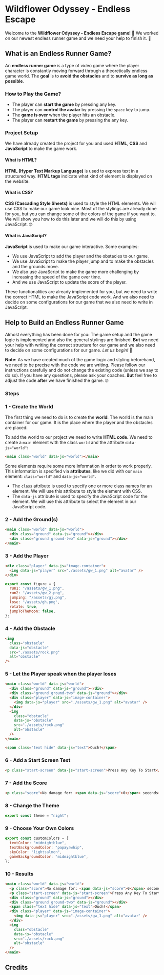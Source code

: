 # Wildflower Odyssey - Endless Escape

Welcome to the **Wildflower Odyssey - Endless Escape game**! 🎉 We worked on our newest endless runner game and we need your help to finish it. 🙏

## What is an Endless Runner Game?

An **endless runner game** is a type of video game where the player character is constantly moving forward through a theoretically endless game world. The **goal** is to **avoid the obstacles** and to **survive as long as possible**.

### How to Play the Game?

- The player can **start the game** by pressing any key.
- The player can **control the avatar** by pressing the `space` key to jump.
- The **game is over** when the player hits an obstacle.
- The player can **restart the game** by pressing the any key.

### Project Setup

We have already created the project for you and used **HTML**, **CSS** and **JavaScript** to make the game work.

#### What is HTML?

**HTML (Hyper Text Markup Language)** is used to express text in a structured way. **HTML tags** indicate what kind of element is displayed on the website.

#### What is CSS?

**CSS (Cascading Style Sheets)** is used to style the HTML elements. We will use CSS to make our game look nice. Most of the stylings are already done for you, but you can change some of the colors of the game if you want to. We will show you how to do this later and we will do this by using JavaScript. 🤓

#### What is JavaScript?

**JavaScript** is used to make our game interactive. Some examples:

- We use JavaScript to add the player and the obstacles to our game.
- We use JavaScript to make the player jump and to make the obstacles and the grounds move.
- We also use JavaScript to make the game more challenging by increasing the speed of the game over time.
- And we use JavaScript to update the score of the player.

These functionalities are already implemented for you, but we need to write the correct HTML to make the JavaScript code work. And we also need to decide on some configurations for our game that we also need to write in JavaScript.

## Help to Build an Endless Runner Game

Almost everything has been done for you: The game setup and the game logic is implemented and also the general stylings are finished. **But** we need your help with writing the correct structure for our game and we also need to decide on some configurations for our game. _Let us begin!_ 🚀

**Note:** As we have created much of the game logic and styling beforehand, we need to be precise with the code we are writing. Please follow our instructions carefully and do not change the existing code (unless we say to do so). If you have any questions, please ask your coaches. **But** feel free to adjust the code **after** we have finished the game. 🤓

### Steps

### 1 - Create the World

The first thing we need to do is to create the **world**. The world is the main container for our game. It is the place where the player and the obstacles are placed.

To add the world to our project we need to write **HTML code**. We need to create a `main` element with the class `world` and the attribute `data-js="world"`:

```html
<main class="world" data-js="world"></main>
```

Some elements require some more information in order to work properly. This information is specified via **attributes**, like we did with our `main` element: `class="world"` and `data-js="world"`.

- The `class` attribute is used to specify one or more class names for an element. We will use this attribute to style the element with CSS.
- The `data-js` attribute is used to specify the JavaScript code for the element. We will use this attribute to select the element in our JavaScript code.

### 2 - Add the Ground(s)

```html
<main class="world" data-js="world">
  <div class="ground" data-js="ground"></div>
  <div class="ground ground-two" data-js="ground"></div>
</main>
```

### 3 - Add the Player

```html
<div class="player" data-js="image-container">
  <img data-js="player" src="./assets/gw_1.png" alt="avatar" />
</div>
```

```js
export const figure = {
  run1: "/assets/gw_1.png",
  run2: "/assets/gw_2.png",
  jumping: "/assets/gj.png",
  lose: "/assets/gh.png",
  rotate: true,
  jumpToTheMoon: false,
};
```

### 4 - Add the Obstacle

```html
<img
  class="obstacle"
  data-js="obstacle"
  src="./assets/rock.png"
  alt="obstacle"
/>
```

### 5 - Let the Player speak when the player loses

```html
<main class="world" data-js="world">
  <div class="ground" data-js="ground"></div>
  <div class="ground ground-two" data-js="ground"></div>
  <div class="player" data-js="image-container">
    <img data-js="player" src="./assets/gw_1.png" alt="avatar" />
  </div>
  <img
    class="obstacle"
    data-js="obstacle"
    src="./assets/rock.png"
    alt="obstacle"
  />
</main>
```

```html
<span class="text hide" data-js="text">Ouch!</span>
```

### 6 - Add a Start Screen Text

```html
<p class="start-screen" data-js="start-screen">Press Any Key To Start</p>
```

### 7 - Add the Score

```html
<p class="score">No damage for: <span data-js="score">0</span> seconds</p>
```

### 8 - Change the Theme

```js
export const theme = "night";
```

### 9 - Choose Your Own Colors

```js
export const customColors = {
  textColor: "midnightblue",
  textBackgroundColor: "papayawhip",
  skyColor: "lightsalmon",
  gameBackgroundColor: "midnightblue",
};
```

### 10 - Results

```html
<main class="world" data-js="world">
  <p class="score">No damage for: <span data-js="score">0</span> seconds</p>
  <p class="start-screen" data-js="start-screen">Press Any Key To Start</p>
  <div class="ground" data-js="ground"></div>
  <div class="ground ground-two" data-js="ground"></div>
  <span class="text hide" data-js="text">Ouch!</span>
  <div class="player" data-js="image-container">
    <img data-js="player" src="./assets/gw_1.png" alt="avatar" />
  </div>
  <img
    class="obstacle"
    data-js="obstacle"
    src="./assets/rock.png"
    alt="obstacle"
  />
</main>
```

## Credits
